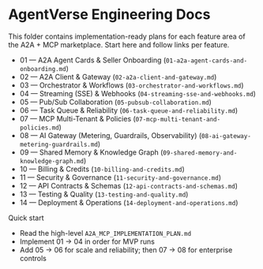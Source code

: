 # AgentVerse Engineering Docs

This folder contains implementation-ready plans for each feature area of the A2A + MCP marketplace. Start here and follow links per feature.

- 01 — A2A Agent Cards & Seller Onboarding (`01-a2a-agent-cards-and-onboarding.md`)
- 02 — A2A Client & Gateway (`02-a2a-client-and-gateway.md`)
- 03 — Orchestrator & Workflows (`03-orchestrator-and-workflows.md`)
- 04 — Streaming (SSE) & Webhooks (`04-streaming-sse-and-webhooks.md`)
- 05 — Pub/Sub Collaboration (`05-pubsub-collaboration.md`)
- 06 — Task Queue & Reliability (`06-task-queue-and-reliability.md`)
- 07 — MCP Multi-Tenant & Policies (`07-mcp-multi-tenant-and-policies.md`)
- 08 — AI Gateway (Metering, Guardrails, Observability) (`08-ai-gateway-metering-guardrails.md`)
- 09 — Shared Memory & Knowledge Graph (`09-shared-memory-and-knowledge-graph.md`)
- 10 — Billing & Credits (`10-billing-and-credits.md`)
- 11 — Security & Governance (`11-security-and-governance.md`)
- 12 — API Contracts & Schemas (`12-api-contracts-and-schemas.md`)
- 13 — Testing & Quality (`13-testing-and-quality.md`)
- 14 — Deployment & Operations (`14-deployment-and-operations.md`)

Quick start
- Read the high-level `A2A_MCP_IMPLEMENTATION_PLAN.md`
- Implement 01 → 04 in order for MVP runs
- Add 05 → 06 for scale and reliability; then 07 → 08 for enterprise controls